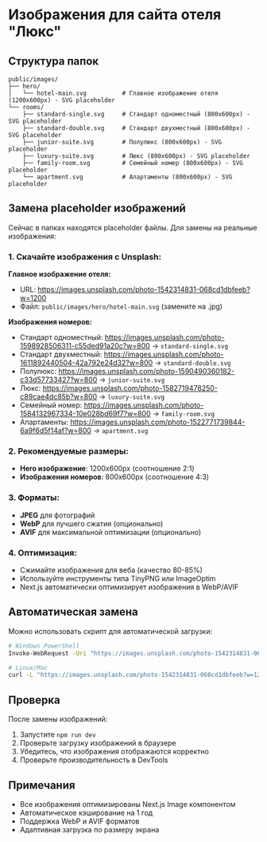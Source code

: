 # Изображения для сайта отеля "Люкс"

## Структура папок

```
public/images/
├── hero/
│   └── hotel-main.svg          # Главное изображение отеля (1200x600px) - SVG placeholder
└── rooms/
    ├── standard-single.svg     # Стандарт одноместный (800x600px) - SVG placeholder
    ├── standard-double.svg     # Стандарт двухместный (800x600px) - SVG placeholder
    ├── junior-suite.svg        # Полулюкс (800x600px) - SVG placeholder
    ├── luxury-suite.svg        # Люкс (800x600px) - SVG placeholder
    ├── family-room.svg         # Семейный номер (800x600px) - SVG placeholder
    └── apartment.svg           # Апартаменты (800x600px) - SVG placeholder
```

## Замена placeholder изображений

Сейчас в папках находятся placeholder файлы. Для замены на реальные изображения:

### 1. Скачайте изображения с Unsplash:

**Главное изображение отеля:**
- URL: https://images.unsplash.com/photo-1542314831-068cd1dbfeeb?w=1200
- Файл: `public/images/hero/hotel-main.svg` (замените на .jpg)

**Изображения номеров:**
- Стандарт одноместный: https://images.unsplash.com/photo-1598928506311-c55ded91a20c?w=800 → `standard-single.svg`
- Стандарт двухместный: https://images.unsplash.com/photo-1611892440504-42a792e24d32?w=800 → `standard-double.svg`
- Полулюкс: https://images.unsplash.com/photo-1590490360182-c33d57733427?w=800 → `junior-suite.svg`
- Люкс: https://images.unsplash.com/photo-1582719478250-c89cae4dc85b?w=800 → `luxury-suite.svg`
- Семейный номер: https://images.unsplash.com/photo-1584132967334-10e028bd69f7?w=800 → `family-room.svg`
- Апартаменты: https://images.unsplash.com/photo-1522771739844-6a9f6d5f14af?w=800 → `apartment.svg`

### 2. Рекомендуемые размеры:

- **Hero изображение**: 1200x600px (соотношение 2:1)
- **Изображения номеров**: 800x600px (соотношение 4:3)

### 3. Форматы:

- **JPEG** для фотографий
- **WebP** для лучшего сжатия (опционально)
- **AVIF** для максимальной оптимизации (опционально)

### 4. Оптимизация:

- Сжимайте изображения для веба (качество 80-85%)
- Используйте инструменты типа TinyPNG или ImageOptim
- Next.js автоматически оптимизирует изображения в WebP/AVIF

## Автоматическая замена

Можно использовать скрипт для автоматической загрузки:

```bash
# Windows PowerShell
Invoke-WebRequest -Uri "https://images.unsplash.com/photo-1542314831-068cd1dbfeeb?w=1200" -OutFile "public\images\hero\hotel-main.jpg"

# Linux/Mac
curl -L "https://images.unsplash.com/photo-1542314831-068cd1dbfeeb?w=1200" -o "public/images/hero/hotel-main.jpg"
```

## Проверка

После замены изображений:
1. Запустите `npm run dev`
2. Проверьте загрузку изображений в браузере
3. Убедитесь, что изображения отображаются корректно
4. Проверьте производительность в DevTools

## Примечания

- Все изображения оптимизированы Next.js Image компонентом
- Автоматическое кэширование на 1 год
- Поддержка WebP и AVIF форматов
- Адаптивная загрузка по размеру экрана
